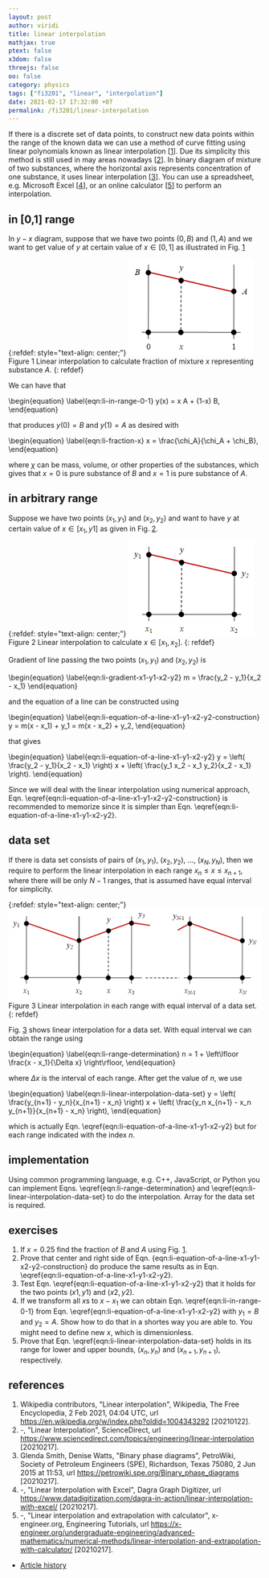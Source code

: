 ```yaml
---
layout: post
author: viridi
title: linear interpolation
mathjax: true
ptext: false
x3dom: false
threejs: false
oo: false
category: physics
tags: ["fi3201", "linear", "interpolation"]
date: 2021-02-17 17:32:00 +07
permalink: /fi3201/linear-interpolation
---
```

If there is a discrete set of data points, to construct new data points within the range of the known data we can use a method of curve fitting using linear polynomials known as linear interpolation [[1](#ref1)]. Due its simplicity this method is still used in may areas nowadays [[2](#ref2)]. In binary diagram of mixture of two substances, where the horizontal axis represents concentration of one substance, it uses linear interpolation [[3](#ref3)]. You can use a spreadsheet, e.g. Microsoft Excel [[4](#ref4)], or an online calculator [[5](#ref5)] to perform an interpolation.


## in [0,1] range
In $y-x$ diagram, suppose that we have two points $(0, B)$ and $(1, A)$ and we want to get value of $y$ at certain value of $x \in [0, 1]$ as illustrated in Fig. <a href="#fig:li-linear-interpolation-0-1">1</a>

{:refdef: style="text-align: center;"}
![..](/assets/img/math/intrpl/linear-interpolation-0-1.png)
<br />
Figure <a name="fig:li-linear-interpolation-0-1">1</a> Linear interpolation to calculate fraction of mixture $x$ representing substance $A$.
{: refdef}

We can have that

\begin{equation}
\label{eqn:li-in-range-0-1}
y(x) = x A + (1-x) B,
\end{equation}

that produces $y(0) = B$ and $y(1) = A$ as desired with

\begin{equation}
\label{eqn:li-fraction-x}
x = \frac{\chi_A}{\chi_A + \chi_B},
\end{equation}

where $\chi$ can be mass, volume, or other properties of the substances, which gives that $x = 0$ is pure substance of $B$ and $x = 1$ is pure substance of $A$.


## in arbitrary range
Suppose we have two points $(x_1, y_1)$ and $(x_2, y_2)$ and want to have $y$ at certain value of $x \in [x_1, y1]$ as given in Fig. <a href="#fig:li-linear-interpolation-x1-x2">2</a>.

{:refdef: style="text-align: center;"}
![..](/assets/img/math/intrpl/linear-interpolation-x1-x2.png)
<br />
Figure <a name="fig:li-linear-interpolation-x1-x2">2</a> Linear interpolation to calculate $x \in[x_1, x_2]$.
{: refdef}

Gradient of line passing the two points $(x_1, y_1)$ and $(x_2, y_2)$ is

\begin{equation}
\label{eqn:li-gradient-x1-y1-x2-y2}
m = \frac{y_2 - y_1}{x_2 - x_1}
\end{equation}

and the equation of a line can be constructed using

\begin{equation}
\label{eqn:li-equation-of-a-line-x1-y1-x2-y2-construction}
y = m(x - x_1) + y_1 = m(x - x_2) + y_2,
\end{equation}

that gives

\begin{equation}
\label{eqn:li-equation-of-a-line-x1-y1-x2-y2}
y = \left( \frac{y_2 - y_1}{x_2 - x_1} \right) x + \left( \frac{y_1 x_2 - x_1 y_2}{x_2 - x_1} \right).
\end{equation}

Since we will deal with the linear interpolation using numerical approach, Eqn. \eqref{eqn:li-equation-of-a-line-x1-y1-x2-y2-construction} is recommended to memorize since it is simpler than Eqn. \eqref{eqn:li-equation-of-a-line-x1-y1-x2-y2}.


## data set
If there is data set consists of pairs of $(x_1, y_1)$, $(x_2, y_2)$, $\dots$, $(x_N, y_N)$, then we require to perform the linear interpolation in each range $x_{n} \le x \le x_{n+1}$, where there will be only $N-1$ ranges, that is assumed have equal interval for simplicity.

{:refdef: style="text-align: center;"}
![..](/assets/img/math/intrpl/linear-interpolation-data-set.png)
<br />
Figure <a name="fig:li-linear-interpolation-data-set">3</a> Linear interpolation in each range with equal interval of a data set.
{: refdef}

Fig. <a href="#fig:li-linear-interpolation-data-set">3</a> shows linear interpolation for a data set. With equal interval we can obtain the range using

\begin{equation}
\label{eqn:li-range-determination}
n = 1 + \left\lfloor \frac{x - x_1}{\Delta x} \right\rfloor,
\end{equation}

where $\Delta x$ is the interval of each range. After get the value of $n$, we use

\begin{equation}
\label{eqn:li-linear-interpolation-data-set}
y = \left( \frac{y_{n+1} - y_n}{x_{n+1} - x_n} \right) x + \left( \frac{y_n x_{n+1} - x_n y_{n+1}}{x_{n+1} - x_n} \right),
\end{equation}

which is actually Eqn. \eqref{eqn:li-equation-of-a-line-x1-y1-x2-y2} but for each range indicated with the index $n$.


## implementation
Using common programming language, e.g. C++, JavaScript, or Python you can implement Eqns. \eqref{eqn:li-range-determination} and \eqref{eqn:li-linear-interpolation-data-set} to do the interpolation. Array for the data set is required.


## exercises
1. If $x = 0.25$ find the fraction of $B$ and $A$ using Fig. <a href="#fig:li-linear-interpolation">1</a>.
2. Prove that center and right side of Eqn. {eqn:li-equation-of-a-line-x1-y1-x2-y2-construction} do produce the same results as in Eqn. \eqref{eqn:li-equation-of-a-line-x1-y1-x2-y2}.
3. Test Eqn. \eqref{eqn:li-equation-of-a-line-x1-y1-x2-y2} that it holds for the two points $(x1, y1)$ and $(x2, y2)$.
4. If we transform all $x$s to $x - x_1$ we can obtain Eqn. \eqref{eqn:li-in-range-0-1} from Eqn. \eqref{eqn:li-equation-of-a-line-x1-y1-x2-y2} with $y_1 = B$ and $y_2 = A$. Show how to do that in a shortes way you are able to. You might need to define new $x$, which is dimensionless.
5. Prove that Eqn. \eqref{eqn:li-linear-interpolation-data-set} holds in its range for lower and upper bounds, $(x_n, y_n)$ and $(x_{n+1}, y_{n+1})$, respectively.


## references
1. <a name="ref1"></a>Wikipedia contributors, "Linear interpolation", Wikipedia, The Free Encyclopedia, 2 Feb 2021, 04:04 UTC, url <https://en.wikipedia.org/w/index.php?oldid=1004343292> [20210122].
2. <a name="ref2"></a>-, "Linear Interpolation", ScienceDirect, url <https://www.sciencedirect.com/topics/engineering/linear-interpolation> [20210217].
3. <a name="ref3"></a>Glenda Smith, Denise Watts, "Binary phase diagrams", PetroWiki, Society of Petroleum Engineers (SPE), 
Richardson, Texas 75080, 2 Jun 2015 at 11:53, url <https://petrowiki.spe.org/Binary_phase_diagrams> [20210217].
4. <a name="ref4"></a>-, "Linear Interpolation with Excel", Dagra Graph Digitizer, url <https://www.datadigitization.com/dagra-in-action/linear-interpolation-with-excel/> [20210217].
5. <a name="ref5"></a>-, "Linear interpolation and extrapolation with calculator", x-engineer.org, Engineering Tutorials, url <https://x-engineer.org/undergraduate-engineering/advanced-mathematics/numerical-methods/linear-interpolation-and-extrapolation-with-calculator/> [20210217].

+ [Article history](https://github.com/butiran/butiran.github.io/commits/master/_posts/fi3201/2021-02-17-interpolation-linear.md)
